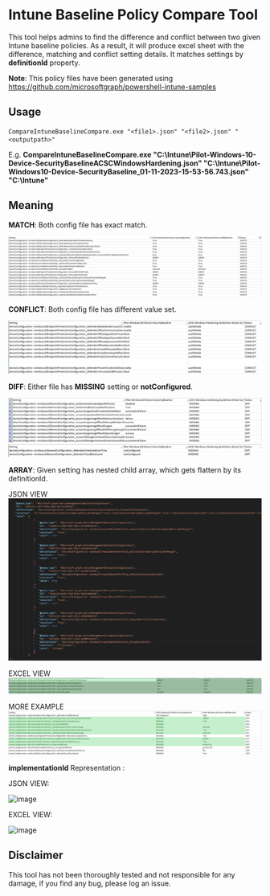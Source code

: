 
# Intune Baseline Policy Compare Tool
This tool helps admins to find the difference and conflict between two given Intune baseline policies. As a result, it will produce excel sheet with the difference, matching and conflict setting details.
It matches settings by **definitionId** property.

**Note**: This policy files have been generated using https://github.com/microsoftgraph/powershell-intune-samples

## Usage

    CompareIntuneBaselineCompare.exe "<file1>.json" "<file2>.json" "<outputpath>"

E.g. **CompareIntuneBaselineCompare.exe "C:\Intune\Pilot-Windows-10-Device-SecurityBaselineACSCWindowsHardening.json" "C:\Intune\Pilot-Windows10-Device-SecurityBaseline_01-11-2023-15-53-56.743.json" "C:\Intune\"**


## Meaning
**MATCH**: Both config file has exact match.

![Match Example](MATCH.png)

**CONFLICT**: Both config file has different value set.

![Conflict Example](CONFLICT.png)

**DIFF**: Either file has **MISSING** setting or **notConfigured**.

![Missing Example](DIFF1.png)
![Not Configured Example](DIFF2.png)

**ARRAY**: Given setting has nested child array, which gets flattern by its definitionId.

JSON VIEW
![Array JSON Example](ARRAY.png)

EXCEL VIEW
![Array Excel Example](ARRAY1.png)

MORE EXAMPLE
![Array Excel Example](ARRAY2.png)

**implementationId** Representation :

JSON VIEW:

![image](https://github.com/mrunalbrahmbhatt/IntunePolicyCompare/assets/7857050/be29a37b-ab19-4a03-9c49-c648b520eb58)

EXCEL VIEW:

![image](https://github.com/mrunalbrahmbhatt/IntunePolicyCompare/assets/7857050/b0459cd7-d81b-4bba-b64f-e47bb6f03b95)



## Disclaimer

This tool has not been thoroughly tested and not responsible for any damage, if you find any bug, please log an issue.
